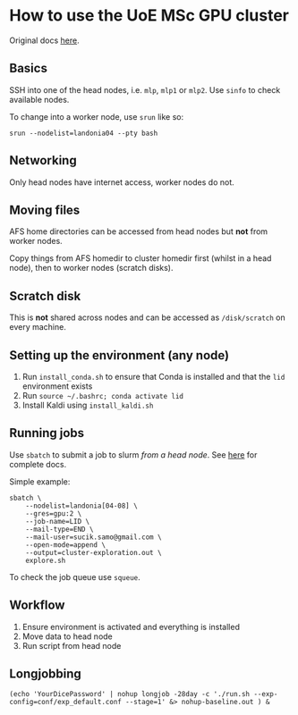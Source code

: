 # How to use the UoE MSc GPU cluster
Original docs [here](http://computing.help.inf.ed.ac.uk/teaching-cluster).


## Basics
SSH into one of the head nodes, i.e. `mlp`, `mlp1` or `mlp2`.
Use `sinfo` to check available nodes.

To change into a worker node, use `srun` like so:
```
srun --nodelist=landonia04 --pty bash
```

## Networking
Only head nodes have internet access, worker nodes do not.


## Moving files
AFS home directories can be accessed from head nodes but **not** from worker nodes.

Copy things from AFS homedir to cluster homedir first (whilst in a head node), then to worker nodes (scratch disks).


## Scratch disk
This is **not** shared across nodes and can be accessed as `/disk/scratch` on every machine.


## Setting up the environment (any node)
1. Run `install_conda.sh` to ensure that Conda is installed and that the `lid` environment exists
1. Run `source ~/.bashrc; conda activate lid`
1. Install Kaldi using `install_kaldi.sh`


## Running jobs
Use `sbatch` to submit a job to slurm _from a head node_. See [here](https://slurm.schedmd.com/sbatch.html) for complete docs.

Simple example:
```
sbatch \
	--nodelist=landonia[04-08] \
	--gres=gpu:2 \
	--job-name=LID \
	--mail-type=END \
	--mail-user=sucik.samo@gmail.com \
	--open-mode=append \
	--output=cluster-exploration.out \
	explore.sh
```

To check the job queue use `squeue`.


## Workflow
1. Ensure environment is activated and everything is installed
1. Move data to head node
1. Run script from head node

## Longjobbing
```
(echo 'YourDicePassword' | nohup longjob -28day -c './run.sh --exp-config=conf/exp_default.conf --stage=1' &> nohup-baseline.out ) &
```